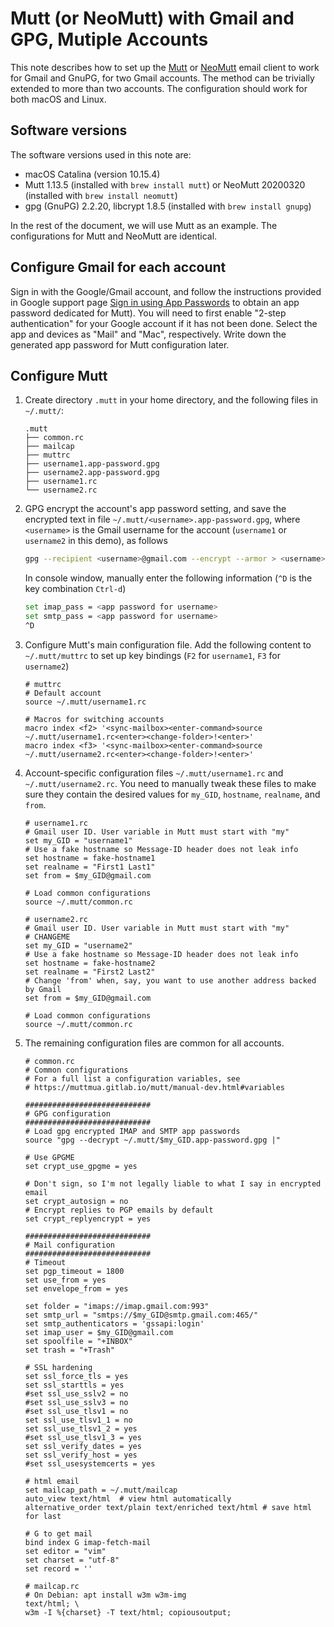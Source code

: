 # Mutt (or NeoMutt) with Gmail and GPG, Mutiple Accounts

This note describes how to set up the [Mutt](http://www.mutt.org/) or
[NeoMutt](https://neomutt.org/) email client to work for Gmail and
GnuPG, for two Gmail accounts. The method can be trivially extended to
more than two accounts. The configuration should work for both macOS
and Linux.

## Software versions

The software versions used in this note are:

- macOS Catalina (version 10.15.4)
- Mutt 1.13.5 (installed with `brew install mutt`) or NeoMutt 20200320
(installed with `brew install neomutt`)
- gpg (GnuPG) 2.2.20, libcrypt 1.8.5 (installed with `brew install gnupg`)

In the rest of the document, we will use Mutt as an example. The
configurations for Mutt and NeoMutt are identical.

## Configure Gmail for each account

Sign in with the Google/Gmail account, and follow the instructions
provided in Google support page [Sign in using App
Passwords](https://support.google.com/accounts/answer/185833) to obtain
an app password dedicated for Mutt). You will need to first enable
"2-step authentication" for your Google account if it has not been done.
Select the app and devices as "Mail" and "Mac", respectively. Write down
the generated app password for Mutt configuration later.

## Configure Mutt

1. Create directory `.mutt` in your home directory, and the following
files in `~/.mutt/`:

   ```text
   .mutt
   ├── common.rc
   ├── mailcap
   ├── muttrc
   ├── username1.app-password.gpg
   ├── username2.app-password.gpg
   ├── username1.rc
   └── username2.rc
   ```

2. GPG encrypt the account's app password setting, and save the
encrypted text in file `~/.mutt/<username>.app-password.gpg`, where
`<username>` is the Gmail username for the account (`username1` or
`username2` in this demo), as follows

   ```bash
   gpg --recipient <username>@gmail.com --encrypt --armor > <username>.app-password.gpg
   ```

   In console window, manually enter the following information (`^D` is the key combination `Ctrl-d`)
  
   ```bash
   set imap_pass = <app password for username>
   set smtp_pass = <app password for username>
   ^D
   ```

3. Configure Mutt's main configuration file. Add the following content
to `~/.mutt/muttrc` to set up key bindings (`F2` for `username1`, `F3`
for `username2`)

   ```text
   # muttrc
   # Default account
   source ~/.mutt/username1.rc

   # Macros for switching accounts
   macro index <f2> '<sync-mailbox><enter-command>source ~/.mutt/username1.rc<enter><change-folder>!<enter>'
   macro index <f3> '<sync-mailbox><enter-command>source ~/.mutt/username2.rc<enter><change-folder>!<enter>'
   ```

4. Account-specific configuration files `~/.mutt/username1.rc` and
`~/.mutt/username2.rc`. You need to manually tweak these files to make
sure they contain the desired values for `my_GID`, `hostname`, `realname`, and
`from`.

   ```text
   # username1.rc
   # Gmail user ID. User variable in Mutt must start with "my"
   set my_GID = "username1"
   # Use a fake hostname so Message-ID header does not leak info
   set hostname = fake-hostname1
   set realname = "First1 Last1"
   set from = $my_GID@gmail.com

   # Load common configurations
   source ~/.mutt/common.rc
   ```

   ```text
   # username2.rc
   # Gmail user ID. User variable in Mutt must start with "my"
   # CHANGEME
   set my_GID = "username2"
   # Use a fake hostname so Message-ID header does not leak info
   set hostname = fake-hostname2
   set realname = "First2 Last2"
   # Change 'from' when, say, you want to use another address backed by Gmail
   set from = $my_GID@gmail.com

   # Load common configurations
   source ~/.mutt/common.rc
   ```

5. The remaining configuration files are common for all accounts.

   ```text
   # common.rc
   # Common configurations
   # For a full list a configuration variables, see 
   # https://muttmua.gitlab.io/mutt/manual-dev.html#variables

   ############################
   # GPG configuration
   ############################
   # Load gpg encrypted IMAP and SMTP app passwords
   source "gpg --decrypt ~/.mutt/$my_GID.app-password.gpg |"

   # Use GPGME
   set crypt_use_gpgme = yes

   # Don't sign, so I'm not legally liable to what I say in encrypted email
   set crypt_autosign = no
   # Encrypt replies to PGP emails by default
   set crypt_replyencrypt = yes

   ############################
   # Mail configuration
   ############################
   # Timeout
   set pgp_timeout = 1800
   set use_from = yes
   set envelope_from = yes

   set folder = "imaps://imap.gmail.com:993"
   set smtp_url = "smtps://$my_GID@smtp.gmail.com:465/"
   set smtp_authenticators = 'gssapi:login'
   set imap_user = $my_GID@gmail.com
   set spoolfile = "+INBOX"
   set trash = "+Trash"

   # SSL hardening
   set ssl_force_tls = yes
   set ssl_starttls = yes
   #set ssl_use_sslv2 = no
   #set ssl_use_sslv3 = no
   #set ssl_use_tlsv1 = no
   set ssl_use_tlsv1_1 = no
   set ssl_use_tlsv1_2 = yes
   #set ssl_use_tlsv1_3 = yes
   set ssl_verify_dates = yes
   set ssl_verify_host = yes
   #set ssl_usesystemcerts = yes

   # html email
   set mailcap_path = ~/.mutt/mailcap
   auto_view text/html  # view html automatically
   alternative_order text/plain text/enriched text/html # save html for last

   # G to get mail
   bind index G imap-fetch-mail
   set editor = "vim"
   set charset = "utf-8"
   set record = ''
   ```

   ```text
   # mailcap.rc
   # On Debian: apt install w3m w3m-img
   text/html; \
   w3m -I %{charset} -T text/html; copiousoutput;
   ```
